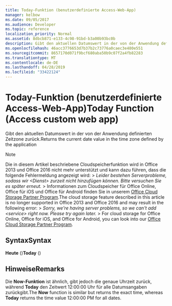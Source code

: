 ```yaml
---
title: Today-Funktion (benutzerdefinierte Access-Web-App)
manager: kelbow
ms.date: 09/05/2017
ms.audience: Developer
ms.topic: reference
localization_priority: Normal
ms.assetid: 8dbcb871-e133-4c98-91bd-b3a00b93bc0b
description: Gibt den aktuellen Datumswert in der von der Anwendung definierten Zeitzone zurück.
ms.openlocfilehash: 46acc3776653d7b37b2c73776a0caec3e480e551
ms.sourcegitcommit: 8657170d071f9bcf680aba50b9c07f2a4fb82283
ms.translationtype: MT
ms.contentlocale: de-DE
ms.lasthandoff: 04/28/2019
ms.locfileid: "33422124"
---
```

# <a name="today-function-access-custom-web-app"></a><span data-ttu-id="dc2b2-103">Today-Funktion (benutzerdefinierte Access-Web-App)</span><span class="sxs-lookup"><span data-stu-id="dc2b2-103">Today Function (Access custom web app)</span></span>

<span data-ttu-id="dc2b2-104">Gibt den aktuellen Datumswert in der von der Anwendung definierten Zeitzone zurück.</span><span class="sxs-lookup"><span data-stu-id="dc2b2-104">Returns the current date value in the time zone defined by the application</span></span>
  
> [!NOTE]
> <span data-ttu-id="dc2b2-p101">Die in diesem Artikel beschriebene Cloudspeicherfunktion wird in Office 2013 und Office 2016 nicht mehr unterstützt und kann dazu führen, dass die folgende Fehlermeldung angezeigt wird: >  *Leider bestehen Serverprobleme, sodass wir \<Dienst\> zurzeit nicht hinzufügen können. Bitte versuchen Sie es später erneut.* > Informationen zum Cloudspeicher für Office Online, Office für iOS und Office für Android finden Sie in unserem [Office Cloud Storage Partner Program](https://dev.office.com/programs/officecloudstorage).</span><span class="sxs-lookup"><span data-stu-id="dc2b2-p101">The cloud storage feature described in this article is no longer supported in Office 2013 and Office 2016 and may result in the following error: >  *Sorry, we're having server problems, so we can't add \<service\> right now. Please try again later.* > For cloud storage for Office Online, Office for iOS, and Office for Android, you can look into our [Office Cloud Storage Partner Program](https://dev.office.com/programs/officecloudstorage).</span></span> 
  
## <a name="syntax"></a><span data-ttu-id="dc2b2-107">Syntax</span><span class="sxs-lookup"><span data-stu-id="dc2b2-107">Syntax</span></span>

 <span data-ttu-id="dc2b2-108">**Heute** ()</span><span class="sxs-lookup"><span data-stu-id="dc2b2-108">**Today** ()</span></span> 
  
## <a name="remarks"></a><span data-ttu-id="dc2b2-109">Hinweise</span><span class="sxs-lookup"><span data-stu-id="dc2b2-109">Remarks</span></span>

<span data-ttu-id="dc2b2-110">Die **Now-Funktion** ist ähnlich, gibt jedoch die genaue Uhrzeit zurück, während **Today** den Zeitwert 12:00:00 Uhr für alle Datumsangaben zurückgibt.</span><span class="sxs-lookup"><span data-stu-id="dc2b2-110">The **Now** function is similar but returns the exact time, whereas **Today** returns the time value 12:00:00 PM for all dates.</span></span> 
  

